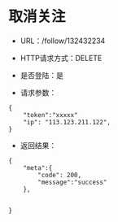 # 取消关注

- URL：/follow/132432234

- HTTP请求方式：DELETE

- 是否登陆：是

- 请求参数：

```
{
    "token":"xxxxx"
    "ip": "113.123.211.122",  
}
```

- 返回结果：

```
{
    "meta":{
        "code": 200,   
        "message":"success"
    },
    
    
}
```